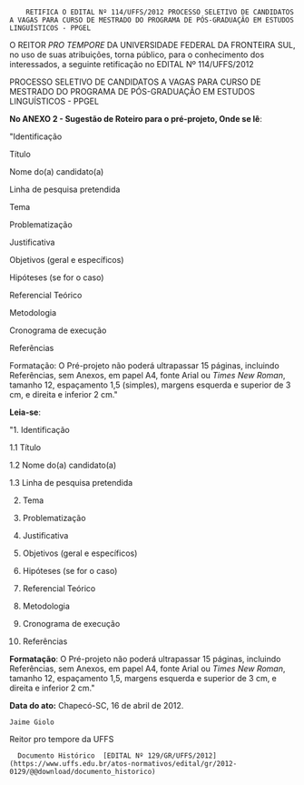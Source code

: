         RETIFICA O EDITAL Nº 114/UFFS/2012 PROCESSO SELETIVO DE CANDIDATOS A VAGAS PARA CURSO DE MESTRADO DO PROGRAMA DE PÓS-GRADUAÇÃO EM ESTUDOS LINGUÍSTICOS - PPGEL  

O REITOR *PRO TEMPORE* DA UNIVERSIDADE FEDERAL DA FRONTEIRA SUL, no uso de suas atribuições, torna público, para o conhecimento dos interessados, a seguinte retificação no EDITAL Nº 114/UFFS/2012

 PROCESSO SELETIVO DE CANDIDATOS A VAGAS PARA CURSO DE MESTRADO DO PROGRAMA DE PÓS-GRADUAÇÃO EM ESTUDOS LINGUÍSTICOS - PPGEL

 **No ANEXO 2 - Sugestão de Roteiro para o pré-projeto, Onde se lê**:

 "Identificação

 Título

 Nome do(a) candidato(a)

 Linha de pesquisa pretendida

 Tema

 Problematização

 Justificativa

 Objetivos (geral e específicos)

 Hipóteses (se for o caso)

 Referencial Teórico

 Metodologia

 Cronograma de execução

 Referências

 Formatação: O Pré-projeto não poderá ultrapassar 15 páginas, incluindo Referências, sem Anexos, em papel A4, fonte Arial ou *Times New Roman*, tamanho 12, espaçamento 1,5 (simples), margens esquerda e superior de 3 cm, e direita e inferior 2 cm."

 **Leia-se**:

 "1. Identificação

 1.1 Título

 1.2 Nome do(a) candidato(a)

 1.3 Linha de pesquisa pretendida

 2. Tema

 3. Problematização

 4. Justificativa

 5. Objetivos (geral e específicos)

 6. Hipóteses (se for o caso)

 7. Referencial Teórico

 8. Metodologia

 9. Cronograma de execução

 10. Referências

 **Formatação**: O Pré-projeto não poderá ultrapassar 15 páginas, incluindo Referências, sem Anexos, em papel A4, fonte Arial ou *Times New Roman*, tamanho 12, espaçamento 1,5, margens esquerda e superior de 3 cm, e direita e inferior 2 cm."

  

   **Data do ato:** Chapecó-SC, 16 de abril de 2012.   
 

    Jaime Giolo   
 Reitor pro tempore da UFFS 

      Documento Histórico  [EDITAL Nº 129/GR/UFFS/2012](https://www.uffs.edu.br/atos-normativos/edital/gr/2012-0129/@@download/documento_historico)     
      